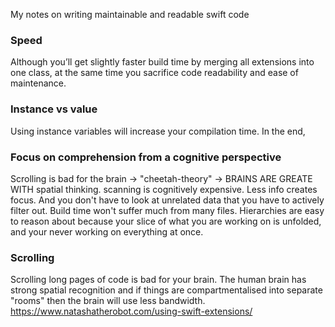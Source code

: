 My notes on writing maintainable and readable swift code<!--more-->

### Speed
Although you’ll get slightly faster build time by merging all extensions into one class, at the same time you sacrifice code readability and ease of maintenance.

### Instance vs value
Using instance variables will increase your compilation time. In the end,

### Focus on comprehension from a cognitive perspective
Scrolling is bad for the brain -> "cheetah-theory" -> BRAINS ARE GREATE WITH spatial thinking. scanning is cognitively expensive. Less info creates focus. And you don't have to look at unrelated data that you have to actively filter out. Build time won't suffer much from many files. Hierarchies are easy to reason about because your slice of what you are working on is unfolded, and your never working on everything at once.

### Scrolling
Scrolling long pages of code is bad for your brain. The human brain has strong spatial recognition and if things are compartmentalised into separate "rooms" then the brain will use less bandwidth.
https://www.natashatherobot.com/using-swift-extensions/
